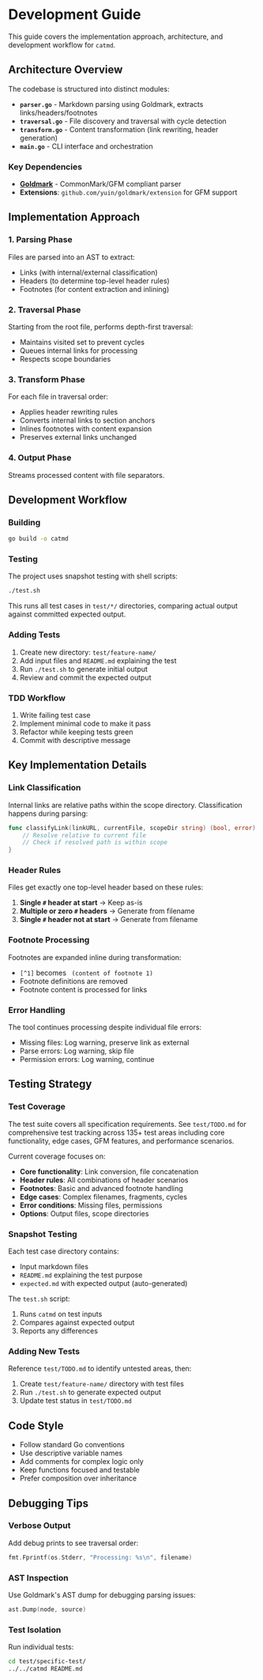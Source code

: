 # Development Guide

This guide covers the implementation approach, architecture, and development workflow for `catmd`.

## Architecture Overview

The codebase is structured into distinct modules:

- **`parser.go`** - Markdown parsing using Goldmark, extracts links/headers/footnotes
- **`traversal.go`** - File discovery and traversal with cycle detection  
- **`transform.go`** - Content transformation (link rewriting, header generation)
- **`main.go`** - CLI interface and orchestration

### Key Dependencies

- **[Goldmark](https://github.com/yuin/goldmark)** - CommonMark/GFM compliant parser
- **Extensions**: `github.com/yuin/goldmark/extension` for GFM support

## Implementation Approach

### 1. Parsing Phase
Files are parsed into an AST to extract:
- Links (with internal/external classification)
- Headers (to determine top-level header rules)
- Footnotes (for content extraction and inlining)

### 2. Traversal Phase  
Starting from the root file, performs depth-first traversal:
- Maintains visited set to prevent cycles
- Queues internal links for processing
- Respects scope boundaries

### 3. Transform Phase
For each file in traversal order:
- Applies header rewriting rules
- Converts internal links to section anchors
- Inlines footnotes with content expansion
- Preserves external links unchanged

### 4. Output Phase
Streams processed content with file separators.

## Development Workflow

### Building

```bash
go build -o catmd
```

### Testing

The project uses snapshot testing with shell scripts:

```bash
./test.sh
```

This runs all test cases in `test/*/` directories, comparing actual output against
committed expected output.

### Adding Tests

1. Create new directory: `test/feature-name/`
2. Add input files and `README.md` explaining the test
3. Run `./test.sh` to generate initial output
4. Review and commit the expected output

### TDD Workflow

1. Write failing test case
2. Implement minimal code to make it pass  
3. Refactor while keeping tests green
4. Commit with descriptive message

## Key Implementation Details

### Link Classification

Internal links are relative paths within the scope directory. Classification happens during parsing:

```go
func classifyLink(linkURL, currentFile, scopeDir string) (bool, error) {
    // Resolve relative to current file
    // Check if resolved path is within scope
}
```

### Header Rules

Files get exactly one top-level header based on these rules:

1. **Single `#` header at start** → Keep as-is
2. **Multiple or zero `#` headers** → Generate from filename  
3. **Single `#` header not at start** → Generate from filename

### Footnote Processing

Footnotes are expanded inline during transformation:

- `[^1]` becomes ` (content of footnote 1)`
- Footnote definitions are removed
- Footnote content is processed for links

### Error Handling

The tool continues processing despite individual file errors:
- Missing files: Log warning, preserve link as external
- Parse errors: Log warning, skip file
- Permission errors: Log warning, continue

## Testing Strategy

### Test Coverage

The test suite covers all specification requirements. See `test/TODO.md` for comprehensive test tracking across 135+ test areas including core functionality, edge cases, GFM features, and performance scenarios.

Current coverage focuses on:
- **Core functionality**: Link conversion, file concatenation
- **Header rules**: All combinations of header scenarios  
- **Footnotes**: Basic and advanced footnote handling
- **Edge cases**: Complex filenames, fragments, cycles
- **Error conditions**: Missing files, permissions
- **Options**: Output files, scope directories

### Snapshot Testing

Each test case directory contains:
- Input markdown files
- `README.md` explaining the test purpose
- `expected.md` with expected output (auto-generated)

The `test.sh` script:
1. Runs `catmd` on test inputs
2. Compares against expected output
3. Reports any differences

### Adding New Tests

Reference `test/TODO.md` to identify untested areas, then:

1. Create `test/feature-name/` directory with test files
2. Run `./test.sh` to generate expected output
3. Update test status in `test/TODO.md`

## Code Style

- Follow standard Go conventions
- Use descriptive variable names
- Add comments for complex logic only
- Keep functions focused and testable
- Prefer composition over inheritance

## Debugging Tips

### Verbose Output

Add debug prints to see traversal order:

```go
fmt.Fprintf(os.Stderr, "Processing: %s\n", filename)
```

### AST Inspection

Use Goldmark's AST dump for debugging parsing issues:

```go
ast.Dump(node, source)
```

### Test Isolation

Run individual tests:

```bash
cd test/specific-test/
../../catmd README.md
```
